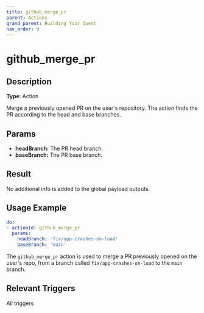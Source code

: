 ```yaml
---
title: github_merge_pr
parent: Actions
grand_parent: Building Your Quest
nav_order: 9
---
```


# github_merge_pr

## Description

**Type**: Action

Merge a previously opened PR on the user's repository. The action finds the PR according to the head and base branches.

## Params

- **headBranch:** The PR head branch.
- **baseBranch:** The PR base branch.

## Result

No additional info is added to the global payload outputs.

## Usage Example

```yaml
do:
- actionId: github_merge_pr
  params:
    headBranch: 'fix/app-crashes-on-load'
    baseBranch: 'main'
```

The `github_merge_pr` action is used to merge a PR previously opened on the user's repo, from a branch called `fix/app-crashes-on-load` to the `main` branch. 

## Relevant Triggers

All triggers
